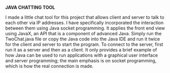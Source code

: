 
**JAVA CHATTING TOOL**

I made a little chat tool for this project that allows client and server to talk to each other via IP addresses. I have specifically incorporated the interaction between them using Java socket programming. It applies the front end view using JavaX, an API that is a component of advanced Java. Simply run the TwoChat.java file or copy the Java code into the Java IDE and run it twice for the client and server to start the program.  To connect to the server, first run it as a server and then as a client. It only provides a brief example of how Java can be used to run applications with a graphical user interface and server programming; the main emphasis is on socket programming, which is how the real connection is made.
